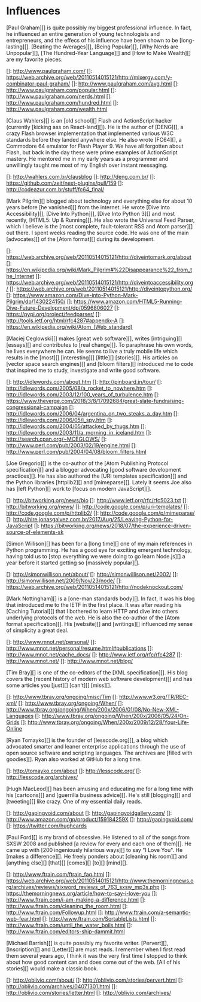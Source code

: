 # Influences

[Paul Graham][] is quite possibly my biggest professional influence. In fact, he
influenced an entire generation of young technologists and entrepreneurs, and 
the effecs of his influence have been shown to be [long-lasting][]. [Beating 
the Averages][], [Being Popular][], [Why Nerds are Unpopular][], [The 
Hundred-Year Language][] and [How to Make Wealth][] are my favorite pieces.

[]: http://www.paulgraham.com/
[]: https://web.archive.org/web/20110514015121/http://mixergy.com/y-combinator-paul-graham/
[]: http://www.paulgraham.com/avg.html
[]: http://www.paulgraham.com/popular.html
[]: http://www.paulgraham.com/nerds.html
[]: http://www.paulgraham.com/hundred.html
[]: http://www.paulgraham.com/wealth.html

[Claus Wahlers][] is an [old school][] Flash and ActionScript hacker (currently
[kicking ass on React-land][]). He is the author of [DENG][], a crazy Flash 
browser implementation that implemented various W3C standards before they landed 
anywhere else. He also wrote [FC64][], a Commodore 64 emulator for Flash Player 9.
We have all forgotten about Flash, but back in the day these were prime examples 
of ActionScript mastery. He mentored me in my early years as a programmer and 
unwillingly taught me most of my English over instant messaging.

[]: http://wahlers.com.br/clausblog
[]: http://deng.com.br/
[]: https://github.com/zeit/next-plugins/pull/159
[]: http://codeazur.com.br/stuff/fc64_final/

[Mark Pilgrim][] blogged about technology and everything else for about 10 years
before [he vanished][] from the internet. He wrote [Dive Into Accessibility][],
[Dive Into Python][], [Dive Into Python 3][] and most recently, [HTML5: Up & 
Running][]. He also wrote the Universal Feed Parser, which I believe is the 
[most complete, fault-tolerant RSS and Atom parser][] out there. I spent weeks
reading the source code. He was one of the main [advocates][] of the [Atom 
format][] during its development.

[]: https://web.archive.org/web/20110514015121/http://diveintomark.org/about
[]: https://en.wikipedia.org/wiki/Mark_Pilgrim#%22Disappearance%22_from_the_Internet
[]: https://web.archive.org/web/20110514015121/http://diveintoaccessibility.org/
[]: https://web.archive.org/web/20110514015121/http://diveintopython.org/
[]: https://www.amazon.com/Dive-into-Python-Mark-Pilgrim/dp/1430224150/
[]: https://www.amazon.com/HTML5-Running-Dive-Future-Development/dp/0596806027
[]: https://pypi.org/project/feedparser/
[]: http://tools.ietf.org/html/rfc4287#appendix-A
[]: https://en.wikipedia.org/wiki/Atom_(Web_standard)

[Maciej Ceglowski][] makes [great web software][], writes [intriguing][] 
[essays][] and contributes to [real change][]. To paraphrase his own words, he 
lives everywhere he can. He seems to live a truly mobile life which results in
the [most][] [interesting][] [little][] [stories][]. His articles on [vector 
space search engines][] and [bloom filters][] introduced me to code that 
inspired me to study, investigate and write good software.

[]: http://idlewords.com/about.htm
[]: http://pinboard.in/tour/
[]: http://idlewords.com/2005/08/a_rocket_to_nowhere.htm
[]: http://idlewords.com/2003/12/100_years_of_turbulence.htm
[]: https://www.theverge.com/2018/3/8/17092684/great-slate-fundraising-congressional-campaign
[]: http://idlewords.com/2006/04/argentina_on_two_steaks_a_day.htm
[]: http://idlewords.com/2006/05/i_spy.htm
[]: http://idlewords.com/2004/05/attacked_by_thugs.htm
[]: http://idlewords.com/2003/11/a_morning_in_iceland.htm
[]: http://search.cpan.org/~MCEGLOWS/
[]: http://www.perl.com/pub/2003/02/19/engine.html
[]: http://www.perl.com/pub/2004/04/08/bloom_filters.html

[Joe Gregorio][] is the co-author of the [Atom Publishing Protocol
specification][] and a blogger advocating [good software development 
practices][]. He has also authored the [URI templates specification][] and the 
Python libraries [httplib2][] and [mimeparse][]. Lately it seems Joe also has
[left Python][] work to [focus on modern JavaScript][].

[]: http://bitworking.org/news/bio
[]: http://www.ietf.org/rfc/rfc5023.txt
[]: http://bitworking.org/news/
[]: http://code.google.com/p/uri-templates/
[]: http://code.google.com/p/httplib2/
[]: http://code.google.com/p/mimeparse/
[]: http://hire.jonasgalvez.com.br/2017/Aug/25/Leaving-Python-for-JavaScript
[]: https://bitworking.org/news/2018/07/the-experience-driven-source-of-elements-sk

[Simon Willison][] has been for a [long time][] one of my main references in 
Python programming. He has a good eye for exciting emergent technology, having
told us to [stop everything we were doing to go learn Node.js][] a year before 
it started getting so [massively popular][].

[]: http://simonwillison.net/about/
[]: http://simonwillison.net/2002/
[]: http://simonwillison.net/2009/Nov/23/node/
[]: https://web.archive.org/web/20110514015121/http://nodeknockout.com/

[Mark Nottingham][] is a [one-man standards body][]. In fact, it was his blog 
that introduced me to the IETF in the first place. It was after reading his 
[Caching Tutorial][] that I bothered to learn HTTP and dive into others
underlying protocols of the web. He is also the co-author of the [Atom format 
specification][]. His [website][] and [writings][] influenced my sense of 
simplicity a great deal.

[]: http://www.mnot.net/personal/
[]: http://www.mnot.net/personal/resume.html#publications
[]: http://www.mnot.net/cache_docs/
[]: http://www.ietf.org/rfc/rfc4287
[]: http://www.mnot.net/
[]: http://www.mnot.net/blog/

[Tim Bray][] is one of the co-editors of the [XML specification][]. His blog 
covers the [recent history of modern web software development][] and has some
articles you [just][] [can't][] [miss][].

[]: http://www.tbray.org/ongoing/misc/Tim
[]: http://www.w3.org/TR/REC-xml/
[]: http://www.tbray.org/ongoing/When/
[]: http://www.tbray.org/ongoing/When/200x/2006/01/08/No-New-XML-Languages
[]: http://www.tbray.org/ongoing/When/200x/2006/05/24/On-Grids
[]: http://www.tbray.org/ongoing/When/200x/2009/12/28/Your-Life-Online

[Ryan Tomayko][] is the founder of [lesscode.org][], a blog which advocated 
smarter and leaner enterprise applications through the use of open source 
software and scripting languages. The archives are [filled with goodies][]. Ryan
also worked at GitHub for a long time.

[]: http://tomayko.com/about
[]: http://lesscode.org/
[]: http://lesscode.org/archives/

[Hugh MacLeod][] has been amusing and educating me for a long time with his 
[cartoons][] and [guerrilla business advice][]. He's still [blogging][] and
[tweeting][] like crazy. One of my essential daily reads.

[]: http://gapingvoid.com/about
[]: http://gapingvoidgallery.com/
[]: http://www.amazon.com/gp/product/159184259X
[]: http://gapingvoid.com/
[]: https://twitter.com/hughcards

[Paul Ford][] is my brand of obsessive. He listened to all of the songs from 
SXSW 2008 and published [a review for every and each one of them][]. He came up
with [200 ingeniously hilarious ways][] to say "I Love You". He [makes a 
difference][]. He freely ponders about [cleaning his room][] and [anything 
else][] [that][] [comes][] [to][] [mind][].

[]: http://www.ftrain.com/ftrain_faq.html
[]: https://web.archive.org/web/20110514015121/http://www.themorningnews.org/archives/reviews/sixword_reviews_of_763_sxsw_mp3s.php
[]: https://themorningnews.org/article/how-to-say-i-love-you
[]: http://www.ftrain.com/i-am-making-a-difference.html
[]: http://www.ftrain.com/cleaning_the_room.html
[]: http://www.ftrain.com/Followup.html
[]: http://www.ftrain.com/a-semantic-web-fear.html
[]: http://www.ftrain.com/SortableLists.html
[]: http://www.ftrain.com/until_the_water_boils.html
[]: http://www.ftrain.com/editors-ship-dammit.html

[Michael Barrish][] is quite possibly my favorite writer. [Pervert][], 
[Inscription][] and [Letter][] are must reads. I remember when I first read 
them several years ago, I think it was the very first time I stopped to think 
about how good content can and does come out of the web. [All of his 
stories][] would make a classic book.

[]: http://oblivio.com/about/
[]: http://oblivio.com/stories/pervert.html
[]: http://oblivio.com/archives/04071301.html
[]: http://oblivio.com/stories/letter.html
[]: http://oblivio.com/archives/
